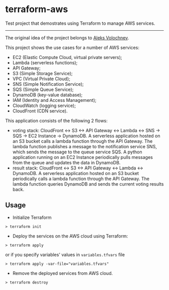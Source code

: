 # terraform-aws

Test project that demostrates using Terraform to manage AWS services.

---

The original idea of the project belongs to [Aleks Volochnev](https://github.com/HadesArchitect).

This project shows the use cases for a number of AWS services: 

* EC2 (Elastic Compute Cloud, virtual private servers);
* Lambda (serverless functions);
* API Gateway;
* S3 (Simple Storage Service);
* VPC (Virtual Private Cloud);
* SNS (Simple Notification Service);
* SQS (Simple Queue Service);
* DynamoDB (key-value database);
* IAM (Identity and Access Management);
* CloudWatch (logging service);
* CloudFront (CDN service).

This application consists of the following 2 flows:

* voting stack: CloudFront <-> S3 <-> API Gateway <-> Lambda <-> SNS -> SQS -> EC2 Instance -> DynamoDB. A serverless application hosted on an S3 bucket calls a lambda function through the API Gateway. The lambda function publishes a message to the notification service SNS, which sends the message to the queue service SQS. A python application running on an EC2 Instance periodically pulls messages from the queue and updates the data in DynamoDB.
* result stack: CloudFront <-> S3 <-> API Gateway <-> Lambda <-> DynamoDB. A serverless application hosted on an S3 bucket periodically calls a lambda function through the API Gateway. The lambda function queries DynamoDB and sends the current voting results back.

## Usage

* Initialize Terraform

```
> terraform init
```

* Deploy the services on the AWS cloud using Terraform:

```
> terraform apply
```

or if you specify variables' values in `variables.tfvars` file

```
> terraform apply -var-file="variables.tfvars"
```

* Remove the deployed services from AWS cloud.

```
> terraform destroy
```
